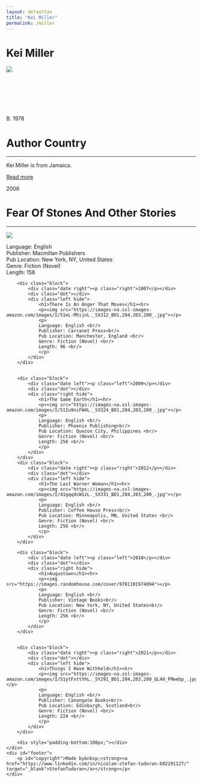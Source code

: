 ```yaml
---
layout: defaultau
title: "Kei Miller"
permalink: /miller
---
```

<!-- partial:index.partial.html -->
<div class="content">
    <h1>Kei Miller</h1>
    <div class="quote">
        <div><img src="https://www.peepaltreepress.com/sites/default/files/styles/author_large/public/kei%20miller_1.jpg" class="logo"></div>
    </div>
    <div class="timeline">
        <div style="padding-bottom:100px;"></div>
        <div class="block">
            <div class="date right"><p class="right">B. 1978</p></div>
            <div class="dot"></div>
            <div class="left first">
                <h1>Author Country</h1><hr>
            <p>Kei Miller is from Jamaica.</p>
                <a href="https://en.wikipedia.org/wiki/Kei_Miller" target="_blank">Read more</a>
            </div>
        </div>
        <div class="block">
            <div class="date left"><p class="left">2006</p></div>
            <div class="dot"></div>
            <div class="right">
                <h1>Fear Of Stones And Other Stories</h1><hr>
                <p><img src="https://images-na.ssl-images-amazon.com/images/I/51NsZ6fejKL._SX291_BO1,204,203,200_.jpg"></p>
                <p>
                Language: English <br/>
                Publisher: Macmillan Publishers<br/>
                Pub Location: New York, NY, United States <br/>
                Genre: Fiction (Novel)<br/>
                Length: 158 <br/>
                </p>
            </div>
        </div>

        <div class="block">
            <div class="date right"><p class="right">2007</p></div>
            <div class="dot"></div>
            <div class="left hide">
                <h1>There Is An Anger That Moves</h1><hr>
                <p><img src="https://images-na.ssl-images-amazon.com/images/I/51eL-MhijnL._SX312_BO1,204,203,200_.jpg"></p>
                <p>
                Language: English <br/>
                Publisher: Carcanet Press<br/>
                Pub Location: Manchester, England <br/>
                Genre: Fiction (Novel) <br/>
                Length: 96 <br/>
                </p>
            </div>
        </div>


        <div class="block">
            <div class="date left"><p class="left">2009</p></div>
            <div class="dot"></div>
            <div class="right hide">
                <h1>The Same Earth</h1><hr>
                <p><img src="https://images-na.ssl-images-amazon.com/images/I/51Iu9niFW4L._SX324_BO1,204,203,200_.jpg"></p>
                <p>
                Language: English <br/>
                Publisher: Phoenix Publishing<br/>
                Pub Location: Quezon City, Philippines <br/>
                Genre: Fiction (Novel) <br/>
                Length: 256 <br/>
                </p>
            </div>
        </div>
        <div class="block">
            <div class="date right"><p class="right">2012</p></div>
            <div class="dot"></div>
            <div class="left hide">
                <h1>The Last Warner Woman</h1><hr>
                <p><img src="https://images-na.ssl-images-amazon.com/images/I/41gqqdcW1zL._SX331_BO1,204,203,200_.jpg"></p>
                <p>
                Language: English <br/>
                Publisher: Coffee House Press<br/>
                Pub Location: Minneapolis, MN, United States <br/>
                Genre: Fiction (Novel) <br/>
                Length: 256 <br/>
                </p>
            </div>
        </div>

        <div class="block">
            <div class="date left"><p class="left">2018</p></div>
            <div class="dot"></div>
            <div class="right hide">
                <h1>Augustown</h1><hr>
                <p><img src="https://images.randomhouse.com/cover/9781101974094"></p>
                <p>
                Language: English <br/>
                Publisher: Vintage Books<br/>
                Pub Location: New York, NY, United States<br/>
                Genre: Fiction (Novel) <br/>
                Length: 256 <br/>
                </p>
            </div>
        </div>


        <div class="block">
            <div class="date right"><p class="right">2021</p></div>
            <div class="dot"></div>
            <div class="left hide">
                <h1>Things I Have Withheld</h1><hr>
                <p><img src="https://images-na.ssl-images-amazon.com/images/I/51ytFxttYhL._SY291_BO1,204,203,200_QL40_FMwebp_.jpg"></p>
                <p>
                Language: English <br/>
                Publisher: Canongate Books<br/>
                Pub Location: Edinburgh, Scotland<br/>
                Genre: Fiction (Novel) <br/>
                Length: 224 <br/>
                </p>
            </div>
        </div>

        <div style="padding-bottom:100px;"></div>
    </div>
    <div id="footer">
        <p id="copyright">Made by&nbsp;<strong><a href="https://www.linkedin.com/in/nicolae-stefan-tudoran-b02291127/" target="_blank">StefanTudoran</a></strong></p>
    </div>
</div>
<!-- partial -->
  <script src='https://cdnjs.cloudflare.com/ajax/libs/jquery/3.1.1/jquery.min.js'></script><script  src="assets/js/authorscript.js"></script>
